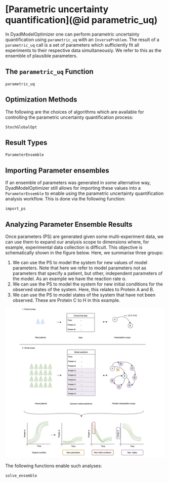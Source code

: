 # [Parametric uncertainty quantification](@id parametric_uq)

In DyadModelOptimizer one can perform parametric uncertainty quantification using `parametric_uq` with an `InverseProblem`. The result of a `parametric_uq` call is a set of parameters which sufficiently fit all experiments to their respective data simultaneously. We refer to this as the ensemble of plausible parameters.

## The `parametric_uq` Function

```@docs
parametric_uq
```

## Optimization Methods

The following are the choices of algorithms which are available for controlling the parametric uncertainty quantification process:

```@docs
StochGlobalOpt
```

## Result Types

```@docs; canonical=false
ParameterEnsemble
```

## Importing Parameter ensembles

If an ensemble of parameters was generated in some alternative way, DyadModelOptimizer still allows for importing these values into a `ParameterEnsemble` to enable using the parametric uncertainty quantification analysis workflow. This is done via the following function:

```@docs; canonical=false
import_ps
```

## Analyzing Parameter Ensemble Results

Once parameters (PS) are generated given some multi-experiment data, we can use them to expand our analysis scope to dimensions where, for example, experimental data collection is difficult. This objective is schematically shown in the figure below. Here, we summarise three groups:

 1. We can use the PS to model the system for new values of model parameters. Note that here we refer to model parameters not as parameters that specify a patient, but other, independent parameters of the model. As an example we have the reaction rate α.
 2. We can use the PS to model the system for new initial conditions for the observed states of the system. Here, this relates to Protein A and B.
 3. We can use the PS to model states of the system that have not been observed. These are Protein C to H in this example.

![Objective of PSs](../assets/objective.png)

The following functions enable such analyses:

```@docs
solve_ensemble
```
